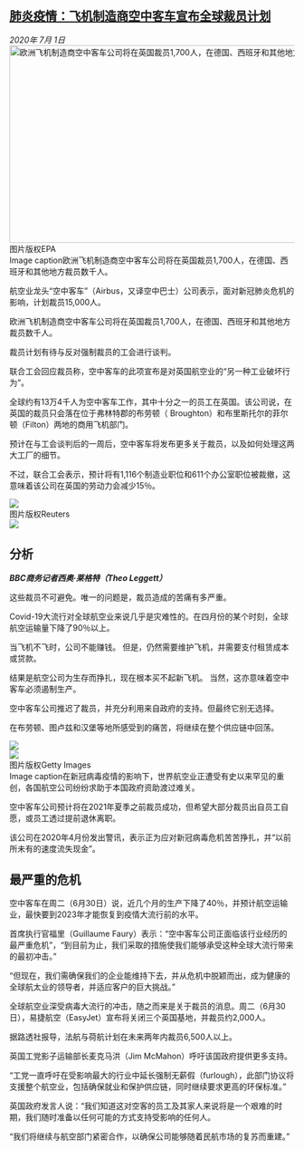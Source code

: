 <!--1593593121000-->
[肺炎疫情：飞机制造商空中客车宣布全球裁员计划](http://www.bbc.com/zhongwen/simp/business-53245522)
------

<div><i>2020年 7月 1日</i></div><div><div class="story-body__inner" property="articleBody"><div class="media-landscape has-caption full-width lead"><span class="image-and-copyright-container"><img class="js-image-replace" alt="欧洲飞机制造商空中客车公司将在英国裁员1,700人，在德国、西班牙和其他地方裁员数千人。" src="https://images.weserv.nl/?url=ichef.bbci.co.uk/news/640/cpsprodpb/A0C5/production/_113175114_53245522.jpg" width="620" height="349"><span class="off-screen">图片版权</span><span class="story-image-copyright">EPA</span></span><figcaption class="media-caption"><span class="off-screen">Image caption</span><span class="media-caption__text">欧洲飞机制造商空中客车公司将在英国裁员1,700人，在德国、西班牙和其他地方裁员数千人。</span></figcaption></div><p class="story-body__introduction">航空业龙头“空中客车”（Airbus，又译空中巴士）公司表示，面对新冠肺炎危机的影响，计划裁员15,000人。</p><div id="bbccom_mpu_3" class="bbccom_slot mpu-ad" aria-hidden="true"><div class="bbccom_advert"></div></div><p>欧洲飞机制造商空中客车公司将在英国裁员1,700人，在德国、西班牙和其他地方裁员数千人。</p><p>裁员计划有待与反对强制裁员的工会进行谈判。</p><div id="bbccom_mpu_1_2" class="bbccom_slot mpu-ad" aria-hidden="true"><div class="bbccom_advert"></div></div><p>联合工会回应裁员称，空中客车的此项宣布是对英国航空业的“另一种工业破坏行为”。</p><p>全球约有13万4千人为空中客车工作，其中十分之一的员工在英国。该公司说，在英国的裁员只会落在位于弗林特郡的布劳顿（ Broughton）和布里斯托尔的菲尔顿（Filton）两地的商用飞机部门。</p><p>预计在与工会谈判后的一周后，空中客车将发布更多关于裁员，以及如何处理这两大工厂的细节。</p><p>不过，联合工会表示，预计将有1,116个制造业职位和611个办公室职位被裁撤，这意味着该公司在英国的劳动力会减少15％。</p><div class="media-landscape no-caption full-width"><span class="image-and-copyright-container"><img src="https://images.weserv.nl/?url=ichef.bbci.co.uk/news/640/cpsprodpb/35C2/production/_109726731_airbusa350_reuters.jpg"><br><span class="off-screen">图片版权</span><span class="story-image-copyright">Reuters</span></span></div><div class="media-landscape no-caption body-width"><span class="image-and-copyright-container"><img src="https://images.weserv.nl/?url=ichef.bbci.co.uk/news/640/cpsprodpb/10301/production/_98950366_presentational_grey_line464-nc.jpg"><br></span></div><h2 class="story-body__crosshead">分析</h2><p><strong><i>BBC商务记者西奥·莱格特（Theo Leggett）</i></strong></p><p>这些裁员不可避免。唯一的问题是，裁员造成的苦痛有多严重。</p><p>Covid-19大流行对全球航空业来说几乎是灾难性的。在四月份的某个时刻，全球航空运输量下降了90％以上。</p><p>当飞机不飞时，公司不能赚钱。 但是，仍然需要维护飞机，并需要支付租赁成本或贷款。</p><p>结果是航空公司为生存而挣扎，现在根本买不起新飞机。 当然，这亦意味着空中客车必须遏制生产。</p><p>空中客车公司推迟了裁员，并充分利用来自政府的支持。但最终它别无选择。</p><p>在布劳顿、图卢兹和汉堡等地所感受到的痛苦，将继续在整个供应链中回荡。</p><div class="media-landscape no-caption body-width"><span class="image-and-copyright-container"><img src="https://images.weserv.nl/?url=ichef.bbci.co.uk/news/640/cpsprodpb/10301/production/_98950366_presentational_grey_line464-nc.jpg"><br></span></div><div class="media-landscape has-caption full-width"><span class="image-and-copyright-container"><img src="https://images.weserv.nl/?url=ichef.bbci.co.uk/news/640/cpsprodpb/C94B/production/_111513515_gettyimages-1207637583.jpg"><br><span class="off-screen">图片版权</span><span class="story-image-copyright">Getty Images</span></span><figcaption class="media-caption"><span class="off-screen">Image caption</span><span class="media-caption__text">在新冠病毒疫情的影响下，世界航空业正遭受有史以来罕见的重创，各国航空公司纷纷求助于本国政府资助渡过难关。</span></figcaption></div><p>空中客车公司预计将在2021年夏季之前裁员成功，但希望大部分裁员出自员工自愿，或员工透过提前退休离职。</p><p>该公司在2020年4月份发出警讯，表示正为应对新冠病毒危机苦苦挣扎，并“以前所未有的速度流失现金”。</p><h2 class="story-body__crosshead">最严重的危机</h2><p>空中客车在周二（6月30日）说，近几个月的生产下降了40％，并预计航空运输业，最快要到2023年才能恢复到疫情大流行前的水平。</p><p>首席执行官福里（Guillaume Faury）表示：“空中客车公司正面临该行业经历的最严重危机”，“到目前为止，我们采取的措施使我们能够承受这种全球大流行带来的最初冲击。”</p><p>“但现在，我们需确保我们的企业能维持下去，并从危机中脱颖而出，成为健康的全球航太业的领导者，并适应客户的巨大挑战。”</p><p>全球航空业深受病毒大流行的冲击，随之而来是关于裁员的消息。周二（6月30日），易捷航空（EasyJet）宣布将关闭三个英国基地，并裁员约2,000人。</p><p>据路透社报导，法航与荷航计划在未来两年内裁员6,500人以上。</p><p>英国工党影子运输部长麦克马洪（Jim McMahon）呼吁该国政府提供更多支持。</p><p>“工党一直呼吁在受影响最大的行业中延长强制无薪假（furlough），此部门协议将支援整个航空业，包括确保就业和保护供应链，同时继续要求更高的环保标准。”</p><p>英国政府发言人说：“我们知道这对空客的员工及其家人来说将是一个艰难的时期，我们随时准备以任何可能的方式支持受影响的任何人。</p><p>“我们将继续与航空部门紧密合作，以确保公司能够随着民航市场的复苏而重建。”</p></div></div>
